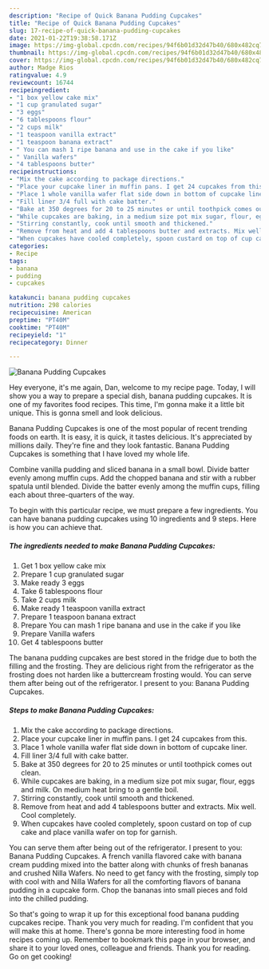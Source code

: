 ```yaml
---
description: "Recipe of Quick Banana Pudding Cupcakes"
title: "Recipe of Quick Banana Pudding Cupcakes"
slug: 17-recipe-of-quick-banana-pudding-cupcakes
date: 2021-01-22T19:38:58.171Z
image: https://img-global.cpcdn.com/recipes/94f6b01d32d47b40/680x482cq70/banana-pudding-cupcakes-recipe-main-photo.jpg
thumbnail: https://img-global.cpcdn.com/recipes/94f6b01d32d47b40/680x482cq70/banana-pudding-cupcakes-recipe-main-photo.jpg
cover: https://img-global.cpcdn.com/recipes/94f6b01d32d47b40/680x482cq70/banana-pudding-cupcakes-recipe-main-photo.jpg
author: Madge Rios
ratingvalue: 4.9
reviewcount: 16744
recipeingredient:
- "1 box yellow cake mix"
- "1 cup granulated sugar"
- "3 eggs"
- "6 tablespoons flour"
- "2 cups milk"
- "1 teaspoon vanilla extract"
- "1 teaspoon banana extract"
- " You can mash 1 ripe banana and use in the cake if you like"
- " Vanilla wafers"
- "4 tablespoons butter"
recipeinstructions:
- "Mix the cake according to package directions."
- "Place your cupcake liner in muffin pans. I get 24 cupcakes from this."
- "Place 1 whole vanilla wafer flat side down in bottom of cupcake liner."
- "Fill liner 3/4 full with cake batter."
- "Bake at 350 degrees for 20 to 25 minutes or until toothpick comes out clean."
- "While cupcakes are baking, in a medium size pot mix sugar, flour, eggs and milk. On medium heat bring to a gentle boil."
- "Stirring constantly, cook until smooth and thickened."
- "Remove from heat and add 4 tablespoons butter and extracts. Mix well. Cool completely."
- "When cupcakes have cooled completely, spoon custard on top of cup cake and place vanilla wafer on top for garnish."
categories:
- Recipe
tags:
- banana
- pudding
- cupcakes

katakunci: banana pudding cupcakes 
nutrition: 298 calories
recipecuisine: American
preptime: "PT40M"
cooktime: "PT40M"
recipeyield: "1"
recipecategory: Dinner

---
```



![Banana Pudding Cupcakes](https://img-global.cpcdn.com/recipes/94f6b01d32d47b40/680x482cq70/banana-pudding-cupcakes-recipe-main-photo.jpg)

Hey everyone, it's me again, Dan, welcome to my recipe page. Today, I will show you a way to prepare a special dish, banana pudding cupcakes. It is one of my favorites food recipes. This time, I'm gonna make it a little bit unique. This is gonna smell and look delicious.

Banana Pudding Cupcakes is one of the most popular of recent trending foods on earth. It is easy, it is quick, it tastes delicious. It's appreciated by millions daily. They're fine and they look fantastic. Banana Pudding Cupcakes is something that I have loved my whole life.

Combine vanilla pudding and sliced banana in a small bowl. Divide batter evenly among muffin cups. Add the chopped banana and stir with a rubber spatula until blended. Divide the batter evenly among the muffin cups, filling each about three-quarters of the way.


To begin with this particular recipe, we must prepare a few ingredients. You can have banana pudding cupcakes using 10 ingredients and 9 steps. Here is how you can achieve that.

<!--inarticleads1-->

##### The ingredients needed to make Banana Pudding Cupcakes:

1. Get 1 box yellow cake mix
1. Prepare 1 cup granulated sugar
1. Make ready 3 eggs
1. Take 6 tablespoons flour
1. Take 2 cups milk
1. Make ready 1 teaspoon vanilla extract
1. Prepare 1 teaspoon banana extract
1. Prepare  You can mash 1 ripe banana and use in the cake if you like
1. Prepare  Vanilla wafers
1. Get 4 tablespoons butter


The banana pudding cupcakes are best stored in the fridge due to both the filling and the frosting. They are delicious right from the refrigerator as the frosting does not harden like a buttercream frosting would. You can serve them after being out of the refrigerator. I present to you: Banana Pudding Cupcakes. 

<!--inarticleads2-->

##### Steps to make Banana Pudding Cupcakes:

1. Mix the cake according to package directions.
1. Place your cupcake liner in muffin pans. I get 24 cupcakes from this.
1. Place 1 whole vanilla wafer flat side down in bottom of cupcake liner.
1. Fill liner 3/4 full with cake batter.
1. Bake at 350 degrees for 20 to 25 minutes or until toothpick comes out clean.
1. While cupcakes are baking, in a medium size pot mix sugar, flour, eggs and milk. On medium heat bring to a gentle boil.
1. Stirring constantly, cook until smooth and thickened.
1. Remove from heat and add 4 tablespoons butter and extracts. Mix well. Cool completely.
1. When cupcakes have cooled completely, spoon custard on top of cup cake and place vanilla wafer on top for garnish.


You can serve them after being out of the refrigerator. I present to you: Banana Pudding Cupcakes. A french vanilla flavored cake with banana cream pudding mixed into the batter along with chunks of fresh bananas and crushed Nilla Wafers. No need to get fancy with the frosting, simply top with cool with and Nilla Wafers for all the comforting flavors of banana pudding in a cupcake form. Chop the bananas into small pieces and fold into the chilled pudding. 

So that's going to wrap it up for this exceptional food banana pudding cupcakes recipe. Thank you very much for reading. I'm confident that you will make this at home. There's gonna be more interesting food in home recipes coming up. Remember to bookmark this page in your browser, and share it to your loved ones, colleague and friends. Thank you for reading. Go on get cooking!

